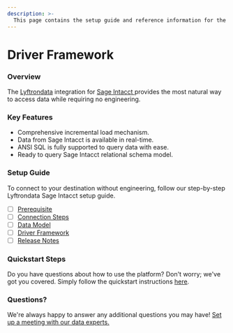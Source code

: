 ```yaml
---
description: >-
  This page contains the setup guide and reference information for the Sage Intacct source connector.
---
```


# Driver Framework

### Overview

The [Lyftrondata](https://www.lyftrondata.com/) integration for [Sage Intacct](https://www.lyftrondata.com/integration/sage-intacct/)[ ](https://www.lyftrondata.com/integration/sage-intacct/)provides the most natural way to access data while requiring no engineering.

### Key Features

* Comprehensive incremental load mechanism.
* Data from Sage Intacct is available in real-time.&#x20;
* ANSI SQL is fully supported to query data with ease.
* Ready to query Sage Intacct relational schema model.

### Setup Guide

To connect to your destination without engineering, follow our step-by-step Lyftrondata Sage Intacct setup guide.

* [ ] [Prerequisite](../../finance-analytics/sage-intacct/prerequisite.md)
* [ ] [Connection Steps](../../finance-analytics/sage-intacct/connection-steps.md)
* [ ] [Data Model](../../finance-analytics/sage-intacct/data-model/)
* [ ] [Driver Framework](../../finance-analytics/sage-intacct/driver-framework/)
* [ ] [Release Notes](../../finance-analytics/sage-intacct/release-notes.md)

### Quickstart Steps

Do you have questions about how to use the platform? Don't worry; we've got you covered. Simply follow the quickstart instructions [here](../../../quickstart-steps.md).

### Questions? <a href="#questions" id="questions"></a>

We're always happy to answer any additional questions you may have! [Set up a meeting with our data experts.](https://www.lyftrondata.com/book-a-meeting/)


